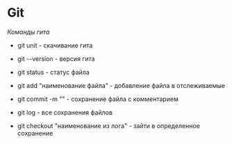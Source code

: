 # Git

*Команды гита*

* git unit - скачивание гита

* git --version - версия гита 

* git status - статус файла

* git add "наименование файла" - добавление файла в отслеживаемые

* git commit -m "" - сохранение файла с комментарием

* git log - все сохранения файлов

* git checkout "наименование из лога" - зайти в определенное сохранение 